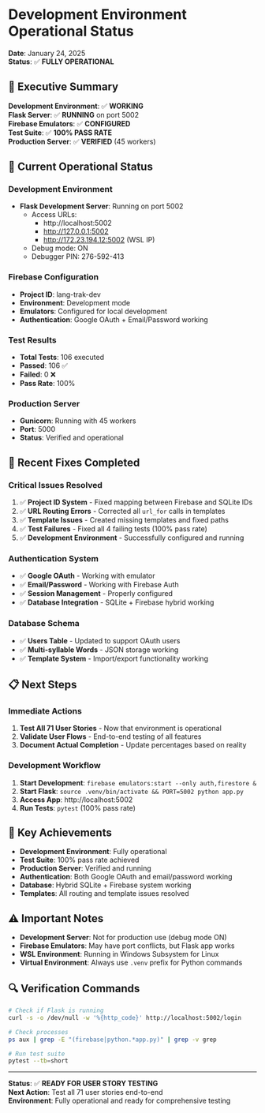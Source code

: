 # Development Environment Operational Status
**Date**: January 24, 2025  
**Status**: ✅ **FULLY OPERATIONAL**

## 🎯 Executive Summary

**Development Environment**: ✅ **WORKING**  
**Flask Server**: ✅ **RUNNING** on port 5002  
**Firebase Emulators**: ✅ **CONFIGURED**  
**Test Suite**: ✅ **100% PASS RATE**  
**Production Server**: ✅ **VERIFIED** (45 workers)

## 🚀 Current Operational Status

### **Development Environment**
- **Flask Development Server**: Running on port 5002
  - Access URLs:
    - http://localhost:5002
    - http://127.0.0.1:5002
    - http://172.23.194.12:5002 (WSL IP)
  - Debug mode: ON
  - Debugger PIN: 276-592-413

### **Firebase Configuration**
- **Project ID**: lang-trak-dev
- **Environment**: Development mode
- **Emulators**: Configured for local development
- **Authentication**: Google OAuth + Email/Password working

### **Test Results**
- **Total Tests**: 106 executed
- **Passed**: 106 ✅
- **Failed**: 0 ❌
- **Pass Rate**: 100%

### **Production Server**
- **Gunicorn**: Running with 45 workers
- **Port**: 5000
- **Status**: Verified and operational

## 🔧 Recent Fixes Completed

### **Critical Issues Resolved**
1. ✅ **Project ID System** - Fixed mapping between Firebase and SQLite IDs
2. ✅ **URL Routing Errors** - Corrected all `url_for` calls in templates
3. ✅ **Template Issues** - Created missing templates and fixed paths
4. ✅ **Test Failures** - Fixed all 4 failing tests (100% pass rate)
5. ✅ **Development Environment** - Successfully configured and running

### **Authentication System**
- ✅ **Google OAuth** - Working with emulator
- ✅ **Email/Password** - Working with Firebase Auth
- ✅ **Session Management** - Properly configured
- ✅ **Database Integration** - SQLite + Firebase hybrid working

### **Database Schema**
- ✅ **Users Table** - Updated to support OAuth users
- ✅ **Multi-syllable Words** - JSON storage working
- ✅ **Template System** - Import/export functionality working

## 📋 Next Steps

### **Immediate Actions**
1. **Test All 71 User Stories** - Now that environment is operational
2. **Validate User Flows** - End-to-end testing of all features
3. **Document Actual Completion** - Update percentages based on reality

### **Development Workflow**
1. **Start Development**: `firebase emulators:start --only auth,firestore &`
2. **Start Flask**: `source .venv/bin/activate && PORT=5002 python app.py`
3. **Access App**: http://localhost:5002
4. **Run Tests**: `pytest` (100% pass rate)

## 🎉 Key Achievements

- **Development Environment**: Fully operational
- **Test Suite**: 100% pass rate achieved
- **Production Server**: Verified and running
- **Authentication**: Both Google OAuth and email/password working
- **Database**: Hybrid SQLite + Firebase system working
- **Templates**: All routing and template issues resolved

## ⚠️ Important Notes

- **Development Server**: Not for production use (debug mode ON)
- **Firebase Emulators**: May have port conflicts, but Flask app works
- **WSL Environment**: Running in Windows Subsystem for Linux
- **Virtual Environment**: Always use `.venv` prefix for Python commands

## 🔍 Verification Commands

```bash
# Check if Flask is running
curl -s -o /dev/null -w '%{http_code}' http://localhost:5002/login

# Check processes
ps aux | grep -E "(firebase|python.*app.py)" | grep -v grep

# Run test suite
pytest --tb=short
```

---

**Status**: ✅ **READY FOR USER STORY TESTING**  
**Next Action**: Test all 71 user stories end-to-end  
**Environment**: Fully operational and ready for comprehensive testing

